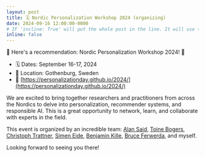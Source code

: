 ```yaml
---
layout: post
title: 🗓️ Nordic Personalization Workshop 2024 (organizing)
date: 2024-09-16 12:00:00-0000
# IF 'incline: True' will put the whole post in the line. It will use the whole annoucement as 'title'.
inline: false
---
```


🚀 Here's a recommendation: Nordic Personalization Workshop 2024! 🚀

- 🗓️ Dates: September 16-17, 2024
- 📍 Location: Gothenburg, Sweden
- 🔗 [https://personalizationday.github.io/2024/](https://personalizationday.github.io/2024/)

We are excited to bring together researchers and practitioners from across the Nordics to delve into personalization, recommender systems, and responsible AI. This is a great opportunity to network, learn, and collaborate with experts in the field.

This event is organized by an incredible team: 
[Alan Said](https://www.linkedin.com/in/alansaid/), 
[Toine Bogers](https://www.linkedin.com/in/toinebogers/), 
[Christoph Trattner](https://www.linkedin.com/in/christophtrattner/), 
[Simen Eide](https://www.linkedin.com/in/simeneide/), 
[Benjamin Kille](https://www.linkedin.com/in/benjamin-kille-34485738/), 
[Bruce Ferwerda](https://www.linkedin.com/in/bruceferwerda/), and myself. 

Looking forward to seeing you there!